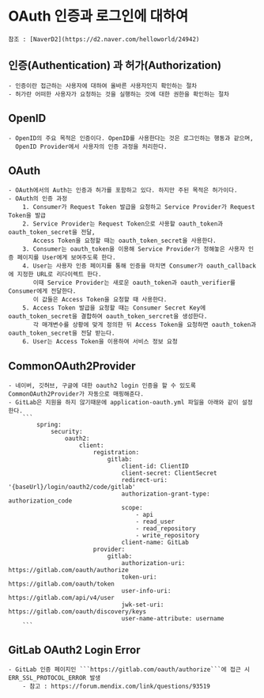 # OAuth 인증과 로그인에 대하여
    참조 : [NaverD2](https://d2.naver.com/helloworld/24942)

## 인증(Authentication) 과 허가(Authorization)
    - 인증이란 접근하는 사용자에 대하여 올바른 사용자인지 확인하는 절차 
    - 허가란 어떠한 사용자가 요청하는 것을 실행하는 것에 대한 권한을 확인하는 절차

## OpenID
    - OpenID의 주요 목적은 인증이다. OpenID를 사용한다는 것은 로그인하는 행동과 같으며, 
      OpenID Provider에서 사용자의 인증 과정을 처리한다.

## OAuth
    - OAuth에서의 Auth는 인증과 허가를 포함하고 있다. 하지만 주된 목적은 허가이다.
    - OAuth의 인증 과정
        1. Consumer가 Request Token 발급을 요청하고 Service Provider가 Request Token을 발급
        2. Service Provider는 Request Token으로 사용할 oauth_token과 oauth_token_secret을 전달,
           Access Token을 요청할 때는 oauth_token_secret을 사용한다.
        3. Consumer는 oauth_token을 이용해 Service Provider가 정해놓은 사용자 인증 페이지를 User에게 보여주도록 한다.
        4. User는 사용자 인증 페이지를 통해 인증을 마치면 Consumer가 oauth_callback에 지정한 URL로 리다이렉트 한다. 
           이때 Service Provider는 새로운 oauth_token과 oauth_verifier를 Consumer에게 전달한다. 
           이 값들은 Access Token을 요청할 때 사용한다.
        5. Access Token 발급을 요청할 때는 Consumer Secret Key에 oauth_token_secret을 결합하여 oauth_token_sercret을 생성한다.
           각 매개변수를 상황에 맞게 정의한 뒤 Access Token을 요청하면 oauth_token과 oauth_token_secret을 전달 받는다.
        6. User는 Access Token을 이용하여 서비스 정보 요청

## CommonOAuth2Provider
    - 네이버, 깃허브, 구글에 대한 oauth2 login 인증을 할 수 있도록 CommonOAuth2Provider가 자동으로 매핑해준다.
    - GitLab은 지원을 하지 않기때문에 application-oauth.yml 파일을 아래와 같이 설정한다.
        ```
            spring:
                security:
                    oauth2:
                        client:
                            registration:
                                gitlab:
                                    client-id: ClientID
                                    client-secret: ClientSecret
                                    redirect-uri: '{baseUrl}/login/oauth2/code/gitlab'
                                    authorization-grant-type: authorization_code
                                    scope:
                                        - api
                                        - read_user
                                        - read_repository
                                        - write_repository
                                    client-name: GitLab
                            provider:
                                gitlab:
                                    authorization-uri: https://gitlab.com/oauth/authorize
                                    token-uri: https://gitlab.com/oauth/token
                                    user-info-uri: https://gitlab.com/api/v4/user
                                    jwk-set-uri: https://gitlab.com/oauth/discovery/keys
                                    user-name-attribute: username
        ```

## GitLab OAuth2 Login Error
    - GitLab 인증 페이지인 ```https://gitlab.com/oauth/authorize```에 접근 시 ERR_SSL_PROTOCOL_ERROR 발생
        - 참고 : https://forum.mendix.com/link/questions/93519

            